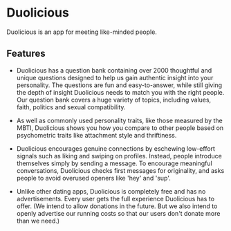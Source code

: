 # Duolicious

Duolicious is an app for meeting like-minded people.

## Features

* Duolicious has a question bank containing over 2000 thoughtful and unique questions designed to help us gain authentic insight into your personality. The questions are fun and easy-to-answer, while still giving the depth of insight Duolicious needs to match you with the right people. Our question bank covers a huge variety of topics, including values, faith, politics and sexual compatibility.

* As well as commonly used personality traits, like those measured by the MBTI, Duolicious shows you how you compare to other people based on psychometric traits like attachment style and thriftiness.

* Duolicious encourages genuine connections by eschewing low-effort signals such as liking and swiping on profiles. Instead, people introduce themselves simply by sending a message. To encourage meaningful conversations, Duolicious checks first messages for originality, and asks people to avoid overused openers like 'hey' and 'sup'.

* Unlike other dating apps, Duolicious is completely free and has no advertisements. Every user gets the full experience Duolicious has to offer. (We intend to allow donations in the future. But we also intend to openly advertise our running costs so that our users don't donate more than we need.)
